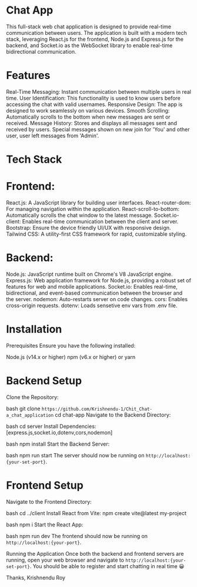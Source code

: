 # Chat App

This full-stack web chat application is designed to provide real-time communication between users. The application is built with a modern tech stack, leveraging React.js for the frontend, Node.js and Express.js for the backend, and Socket.io as the WebSocket library to enable real-time bidirectional communication.

# Features
Real-Time Messaging: Instant communication between multiple users in real time.
User Identification: This functionality is used to know users before accessing the chat with valid usernames.
Responsive Design: The app is designed to work seamlessly on various devices.
Smooth Scrolling: Automatically scrolls to the bottom when new messages are sent or received.
Message History: Stores and displays all messages sent and received by users. Special messages shown on new join for 'You' and other user, user left messages from 'Admin'.

# Tech Stack

# Frontend:

React.js: A JavaScript library for building user interfaces.
React-router-dom: For managing navigation within the application.
React-scroll-to-bottom: Automatically scrolls the chat window to the latest message.
Socket.io-client: Enables real-time communication between the client and server.
Bootstrap: Ensure the device friendly UI/UX with responsive design.
Tailwind CSS: A utility-first CSS framework for rapid, customizable styling.

# Backend:

Node.js: JavaScript runtime built on Chrome's V8 JavaScript engine.
Express.js: Web application framework for Node.js, providing a robust set of features for web and mobile applications.
Socket.io: Enables real-time, bidirectional, and event-based communication between the browser and the server.
nodemon: Auto-restarts server on code changes.
cors: Enables cross-origin requests.
dotenv: Loads sensetive env vars from .env file.

# Installation
Prerequisites
Ensure you have the following installed:

Node.js (v14.x or higher)
npm (v6.x or higher) or yarn

# Backend Setup
Clone the Repository:

bash
git clone `https://github.com/Krishnendu-1/Chit_Chat-a_chat_application`
cd chat-app
Navigate to the Backend Directory:

bash
cd server
Install Dependencies:[express.js,socket.io,dotenv,cors,nodemon]

bash
npm install
Start the Backend Server:

bash
npm run start
The server should now be running on `http://localhost:{your-set-port}`.

# Frontend Setup
Navigate to the Frontend Directory:

bash
cd ../client
Install React from Vite:
npm create vite@latest my-project

bash
npm i
Start the React App:

bash
npm run dev
The frontend should now be running on `http://localhost:{your-port}`.

Running the Application
Once both the backend and frontend servers are running, open your web browser and navigate to `http://localhost:{your-set-port}`. You should be able to register and start chatting in real time 😀

Thanks,
Krishnendu Roy
